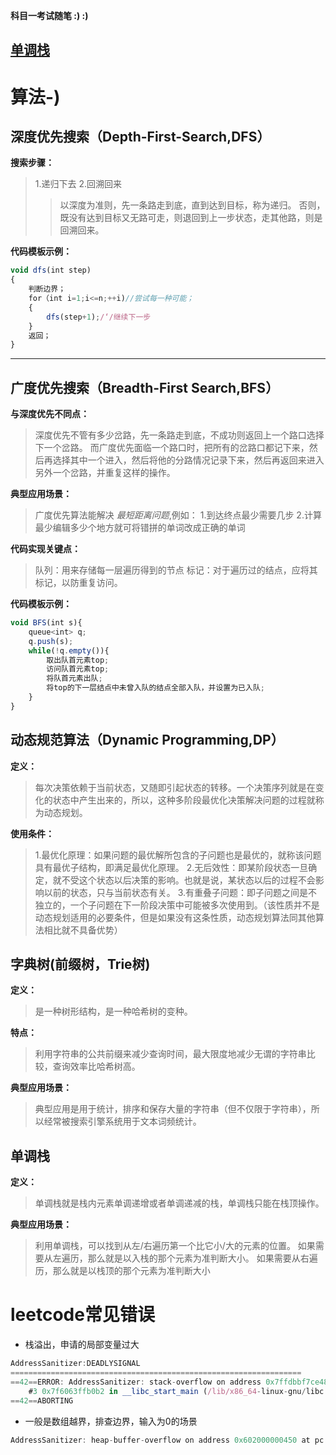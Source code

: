 __科目一考试随笔 :)  :)__

[单调栈](#单调栈)
---

# 算法-)

## 深度优先搜索（Depth-First-Search,DFS）
**搜索步骤：**
>1.递归下去
>2.回溯回来
>>以深度为准则，先一条路走到底，直到达到目标，称为递归。
>>否则，既没有达到目标又无路可走，则退回到上一步状态，走其他路，则是回溯回来。

**代码模板示例：**
```javascript
void dfs(int step)
{
	判断边界；
	for（int i=1;i<=n;++i)//尝试每一种可能；
	{
		dfs(step+1);/‘/继续下一步
	}
	返回；
}

```

___

## 广度优先搜索（Breadth-First Search,BFS）

**与深度优先不同点：**
>深度优先不管有多少岔路，先一条路走到底，不成功则返回上一个路口选择下一个岔路。
而广度优先面临一个路口时，把所有的岔路口都记下来，然后再选择其中一个进入，然后将他的分路情况记录下来，然后再返回来进入另外一个岔路，并重复这样的操作。


**典型应用场景：**
>广度优先算法能解决  *最短距离问题*,例如：
    1.到达终点最少需要几步
    2.计算最少编辑多少个地方就可将错拼的单词改成正确的单词

**代码实现关键点：**
>队列：用来存储每一层遍历得到的节点
标记：对于遍历过的结点，应将其标记，以防重复访问。

**代码模板示例：**
```javascript
void BFS(int s){
    queue<int> q;
    q.push(s);
    while(!q.empty()){
        取出队首元素top;
        访问队首元素top;
        将队首元素出队;
        将top的下一层结点中未曾入队的结点全部入队，并设置为已入队;
    }
}
```
## 动态规范算法（Dynamic Programming,DP）

**定义：**
>每次决策依赖于当前状态，又随即引起状态的转移。一个决策序列就是在变化的状态中产生出来的，所以，这种多阶段最优化决策解决问题的过程就称为动态规划。

**使用条件：**
>1.最优化原理：如果问题的最优解所包含的子问题也是最优的，就称该问题具有最优子结构，即满足最优化原理。
2.无后效性：即某阶段状态一旦确定，就不受这个状态以后决策的影响。也就是说，某状态以后的过程不会影响以前的状态，只与当前状态有关。
3.有重叠子问题：即子问题之间是不独立的，一个子问题在下一阶段决策中可能被多次使用到。（该性质并不是动态规划适用的必要条件，但是如果没有这条性质，动态规划算法同其他算法相比就不具备优势）

## 字典树(前缀树，Trie树)
**定义：**
>是一种树形结构，是一种哈希树的变种。

**特点：**
>利用字符串的公共前缀来减少查询时间，最大限度地减少无谓的字符串比较，查询效率比哈希树高。

**典型应用场景：**
>典型应用是用于统计，排序和保存大量的字符串（但不仅限于字符串），所以经常被搜索引擎系统用于文本词频统计。

## 单调栈
**定义：**
>单调栈就是栈内元素单调递增或者单调递减的栈，单调栈只能在栈顶操作。

**典型应用场景：**
>利用单调栈，可以找到从左/右遍历第一个比它小/大的元素的位置。
如果需要从左遍历，那么就是以入栈的那个元素为准判断大小。
如果需要从右遍历，那么就是以栈顶的那个元素为准判断大小

# leetcode常见错误
- 栈溢出，申请的局部变量过大
```javascript
AddressSanitizer:DEADLYSIGNAL
=================================================================
==42==ERROR: AddressSanitizer: stack-overflow on address 0x7ffdbbf7ce48 (pc 0x5563e0a76939 bp 0x7ffdc1ed8e70 sp 0x7ffdbbf7ce48 T0)
    #3 0x7f6063ffb0b2 in __libc_start_main (/lib/x86_64-linux-gnu/libc.so.6+0x270b2)
==42==ABORTING
```

- 一般是数组越界，排查边界，输入为0的场景
```javascript
AddressSanitizer: heap-buffer-overflow on address 0x602000000450 at pc 0x55b41e50a47e bp 0x7ffecfeafbf0 sp 0x7ffecfeafbe0
```
